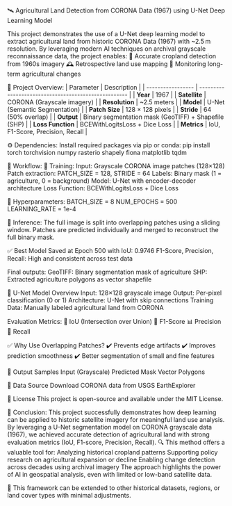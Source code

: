 🛰️ Agricultural Land Detection from CORONA Data (1967) using U-Net Deep Learning Model

This project demonstrates the use of a U-Net deep learning model to extract agricultural land from historic CORONA Data (1967) with ~2.5 m resolution. By leveraging modern AI techniques on archival grayscale reconnaissance data, the project enables:
  📍 Accurate cropland detection from 1960s imagery
  🕰️ Retrospective land use mapping
  🌾 Monitoring long-term agricultural changes
  
🧾 Project Overview:
| Parameter         | Description                                          |
| ----------------- | ---------------------------------------------------- |
| **Year**          | 1967                                                 |
| **Satellite**     | CORONA (Grayscale imagery)                           |
| **Resolution**    | \~2.5 meters                                         |
| **Model**         | U-Net (Semantic Segmentation)                        |
| **Patch Size**    | 128 × 128 pixels                                     |
| **Stride**        | 64 (50% overlap)                                     |
| **Output**        | Binary segmentation mask (GeoTIFF) + Shapefile (SHP) |
| **Loss Function** | BCEWithLogitsLoss + Dice Loss                        |
| **Metrics**       | IoU, F1-Score, Precision, Recall                     |

⚙️ Dependencies:
  Install required packages via pip or conda:
    pip install torch torchvision numpy rasterio shapely fiona matplotlib tqdm

🚀 Workflow:
  🔧 Training:
      Input: Grayscale CORONA image patches (128×128)
      Patch extraction: PATCH_SIZE = 128, STRIDE = 64
      Labels: Binary mask (1 = agriculture, 0 = background)
      Model: U-Net with encoder-decoder architecture
      Loss Function: BCEWithLogitsLoss + Dice Loss
    
  🔧 Hyperparameters:
      BATCH_SIZE = 8
      NUM_EPOCHS = 500
      LEARNING_RATE = 1e-4

  🧪 Inference:
       The full image is split into overlapping patches using a sliding window.
       Patches are predicted individually and merged to reconstruct the full binary mask.

  ✅ Best Model Saved at Epoch 500 with
       IoU: 0.9746
       F1-Score, Precision, Recall: High and consistent across test data

  Final outputs:
    GeoTIFF: Binary segmentation mask of agriculture
    SHP: Extracted agriculture polygons as vector shapefile

🧠 U-Net Model Overview
      Input: 128×128 grayscale image
      Output: Per-pixel classification (0 or 1)
      Architecture: U-Net with skip connections
      Training Data: Manually labeled agricultural land from CORONA
      
  Evaluation Metrics:
    📐 IoU (Intersection over Union)
    🎯 F1-Score
    📊 Precision
    🔁 Recall

✅ Why Use Overlapping Patches?
    ✔️ Prevents edge artifacts
    ✔️ Improves prediction smoothness
    ✔️ Better segmentation of small and fine features

📂 Output Samples
Input (Grayscale)	Predicted Mask	Vector Polygons

📎 Data Source
Download CORONA data from USGS EarthExplorer

📜 License
This project is open-source and available under the MIT License.

📌 Conclusion:
  This project successfully demonstrates how deep learning can be applied to historic satellite imagery for meaningful land use analysis. 
  By leveraging a U-Net segmentation model on CORONA grayscale data (1967), we achieved accurate detection of agricultural land with strong evaluation metrics (IoU, F1-score, Precision, Recall).
    🔍 This method offers a valuable tool for:
          Analyzing historical cropland patterns
          Supporting policy research on agricultural expansion or decline
          Enabling change detection across decades using archival imagery
          The approach highlights the power of AI in geospatial analysis, even with limited or low-band satellite data.
    
  🚀 This framework can be extended to other historical datasets, regions, or land cover types with minimal adjustments.



